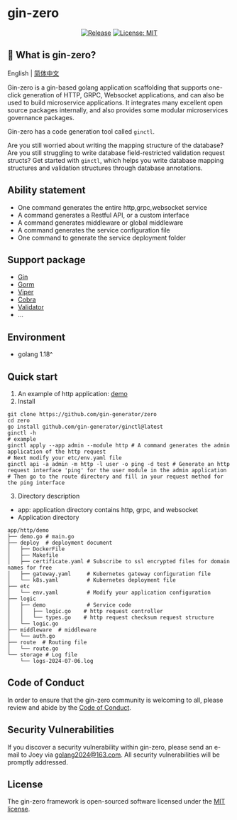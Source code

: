 # gin-zero

[//]: # (<p align="center">)

[//]: # (<img align="center" width="150px" src="https://raw.githubusercontent.com/zeromicro/zero-doc/main/doc/images/go-zero.png">)

[//]: # (</p>)

[//]: # (go-zero is a web and rpc framework with lots of builtin engineering practices. It’s born to ensure the stability of the busy services with resilience design and has been serving sites with tens of millions of users for years.)

<div align=center>

[//]: # ([![Go]&#40;https://github.com/zeromicro/go-zero/workflows/Go/badge.svg?branch=master&#41;]&#40;https://github.com/gin-generator/zero/actions&#41;)

[//]: # ([![codecov]&#40;https://codecov.io/gh/zeromicro/go-zero/branch/master/graph/badge.svg&#41;]&#40;https://codecov.io/gh/zeromicro/go-zero&#41;)

[//]: # ([![Go Report Card]&#40;https://goreportcard.com/badge/github.com/zeromicro/go-zero&#41;]&#40;https://goreportcard.com/report/github.com/zeromicro/go-zero&#41;)
[![Release](https://img.shields.io/github/v/release/gin-generator/zero.svg?style=flat-square)](https://github.com/gin-generator/zero)
[![License: MIT](https://img.shields.io/badge/License-MIT-yellow.svg)](https://opensource.org/licenses/MIT)

[//]: # ([![Go Reference]&#40;https://pkg.go.dev/badge/github.com/zeromicro/go-zero.svg&#41;]&#40;https://pkg.go.dev/github.com/zeromicro/go-zero&#41;)

[//]: # ([![Awesome Go]&#40;https://cdn.rawgit.com/sindresorhus/awesome/d7305f38d29fed78fa85652e3a63e154dd8e8829/media/badge.svg&#41;]&#40;https://github.com/avelino/awesome-go&#41;)

[//]: # ([![Discord]&#40;https://img.shields.io/discord/794530774463414292?label=chat&logo=discord&#41;]&#40;https://discord.gg/4JQvC5A4Fe&#41;)

</div>

## 🤷‍ What is gin-zero?

English | [简体中文](README-CN.md)

Gin-zero is a gin-based golang application scaffolding that supports one-click generation of HTTP, GRPC, Websocket
applications, and can also be used to build microservice applications.
It integrates many excellent open source packages internally, and also provides some modular microservices governance
packages.

Gin-zero has a code generation tool called `ginctl`.

Are you still worried about writing the mapping structure of the database? Are you still struggling to write database field-restricted validation request structs? Get started with `ginctl`, which helps you write database mapping structures and validation structures through database annotations.

## Ability statement

* One command generates the entire http,grpc,websocket service
* A command generates a Restful API, or a custom interface
* A command generates middleware or global middleware
* A command generates the service configuration file
* One command to generate the service deployment folder

## Support package

* [Gin](https://github.com/gin-gonic/gin)
* [Gorm](https://github.com/go-gorm/gorm)
* [Viper](https://github.com/spf13/viper)
* [Cobra](https://github.com/spf13/cobra)
* [Validator](https://github.com/go-playground/validator)
* ...

## Environment
* golang 1.18^

## Quick start

1. An example of http application: [demo](https://github.com/gin-generator/zero/tree/master/app/http/demo)
2. Install

```shell
git clone https://github.com/gin-generator/zero
cd zero
go install github.com/gin-generator/ginctl@latest
ginctl -h
# example
ginctl apply --app admin --module http # A command generates the admin application of the http request
# Next modify your etc/env.yaml file 
ginctl api -a admin -m http -l user -o ping -d test # Generate an http request interface 'ping' for the user module in the admin application
# Then go to the route directory and fill in your request method for the ping interface
```

3. Directory description

* app: application directory contains http, grpc, and websocket
* Application directory

```
app/http/demo
├── demo.go # main.go
├── deploy  # deployment document
│   ├── DockerFile
│   ├── Makefile
│   ├── certificate.yaml # Subscribe to ssl encrypted files for domain names for free
│   ├── gateway.yaml     # Kubernetes gateway configuration file
│   └── k8s.yaml         # Kubernetes deployment file
├── etc
│   └── env.yaml         # Modify your application configuration
├── logic
│   ├── demo             # Service code
│   │   ├── logic.go    # http request controller
│   │   └── types.go    # http request checksum request structure
│   └── logic.go
├── middleware  # middleware
│   └── auth.go
├── route  # Routing file
│   └── route.go
└── storage # Log file
    └── logs-2024-07-06.log
```

## Code of Conduct

In order to ensure that the gin-zero community is welcoming to all, please review and abide by
the [Code of Conduct](https://github.com/gin-generator/zero/blob/master/code-of-conduct).

## Security Vulnerabilities

If you discover a security vulnerability within gin-zero, please send an e-mail to Joey via [golang2024@163.com](mailto:golang2024@163.com). All security vulnerabilities will be promptly addressed.

## License

The gin-zero framework is open-sourced software licensed under the [MIT license](https://opensource.org/licenses/MIT).
